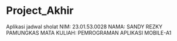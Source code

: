 # Project_Akhir
Aplikasi jadwal sholat
NIM: 23.01.53.0028
NAMA: SANDY REZKY PAMUNGKAS
MATA KULIAH: PEMROGRAMAN APLIKASI MOBILE-A1
